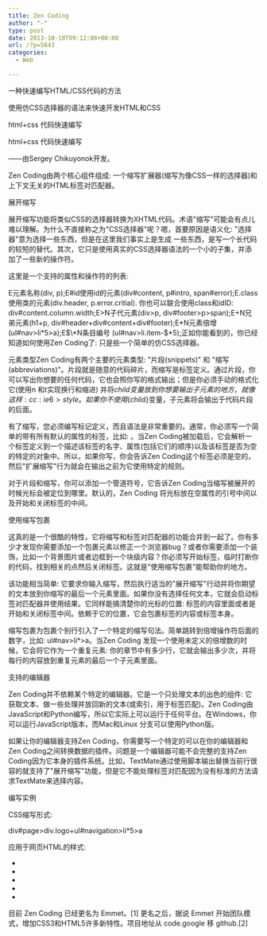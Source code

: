 ```yaml
---
title: Zen Coding
author: "-"
type: post
date: 2013-10-10T09:12:08+00:00
url: /?p=5843
categories:
  - Web

---
```

一种快速编写HTML/CSS代码的方法


使用仿CSS选择器的语法来快速开发HTML和CSS

html+css 代码快速编写

html+css 代码快速编写

——由Sergey Chikuyonok开发。

Zen Coding由两个核心组件组成: 一个缩写扩展器(缩写为像CSS一样的选择器)和上下文无关的HTML标签对匹配器。

展开缩写


展开缩写功能将类似CSS的选择器转换为XHTML代码。术语"缩写"可能会有点儿难以理解。为什么不直接称之为"CSS选择器"呢？嗯，首要原因是语义化: "选择器"意为选择一些东西，但是在这里我们事实上是生成 一些东西，是写一个长代码的较短的替代。其次，它只是使用真实的CSS选择器语法的一个小的子集，并添加了一些新的操作符。

这里是一个支持的属性和操作符的列表: 

E元素名称(div, p);E#id使用id的元素(div#content, p#intro, span#error);E.class使用类的元素(div.header, p.error.critial). 你也可以联合使用class和idID: div#content.column.width;E>N子代元素(div>p, div#footer>p>span);E+N兄弟元素(h1+p, div#header+div#content+div#footer);E\*N元素倍增(ul#nav>li\*5>a);E$\*N条目编号 (ul#nav>li.item-$\*5);正如你能看到的，你已经知道如何使用Zen Coding了: 只是些一个简单的仿CSS选择器。

元素类型Zen Coding有两个主要的元素类型: "片段(snippets)" 和 "缩写(abbreviations)"。片段就是随意的代码碎片，而缩写是标签定义。通过片段，你可以写出你想要的任何代码，它也会照你写的格式输出；但是你必须手动的格式化它(使用n 和t实现换行和缩进) 并将${child}变量放到你想要输出子元素的地方，就像这样: cc:ie6>style。如果你不使用${child}变量，子元素将会输出于代码片段的后面。

有了缩写，您必须编写标记定义，而且语法是非常重要的。通常，你必须写一个简单的带有所有默认的属性的标签，比如: 。当Zen Coding被加载后，它会解析一个标签定义到一个描述该标签的名字、属性(包括它们的顺序)以及该标签是否为空的特定的对象中。所以，如果你写<img src="" alt="" />，你会告诉Zen Coding这个标签必须是空的，然后"扩展缩写"行为就会在输出之前为它使用特定的规则。

对于片段和缩写，你可以添加一个管道符号，它告诉Zen Coding当缩写被展开的时候光标会被定位到哪里。默认的，Zen Coding 将光标放在空属性的引号中间以及开始和关闭标签的中间。

使用缩写包裹


这真的是一个很酷的特性，它将缩写和标签对匹配器的功能合并到一起了。你有多少才发现你需要添加一个包裹元素以修正一个浏览器bug？或者你需要添加一个装饰，比如一个背景图片或者边框到一个块级内容？你必须写开始标签，临时打断你的代码，找到相关的点然后关闭标签。这就是"使用缩写包裹"能帮助你的地方。

该功能相当简单: 它要求你输入缩写，然后执行适当的"展开缩写"行动并将你期望的文本放到你缩写的最后一个元素里面。如果你没有选择任何文本，它就会启动标签对匹配器并使用结果。它同样能搞清楚你的光标的位置: 标签的内容里面或者是开始和关闭标签中间。依赖于它的位置，它会包裹标签的内容或标签本身。

缩写包裹为包裹个别行引入了一个特定的缩写句法。简单跳转到倍增操作符后面的数字，比如: ul#nav>li*>a。当Zen Coding 发现一个使用未定义的倍增数的时候，它会将它作为一个重复元素: 你的章节中有多少行，它就会输出多少次，并将每行的内容放到重复元素的最后一个子元素里面。

支持的编辑器


Zen Coding并不依赖某个特定的编辑器。它是一个只处理文本的出色的组件: 它获取文本、做一些处理并放回新的文本(或索引，用于标签匹配)。Zen Coding由JavaScript和Python编写，所以它实际上可以运行于任何平台。在Windows，你可以运行JavaScript版本，而Mac和Linux 分支可以使用Python版。

如果让你的编辑器支持Zen Coding，你需要写一个特定的可以在你的编辑器和Zen Coding之间转换数据的插件。问题是一个编辑器可能不会完整的支持Zen Coding因为它本身的插件系统。比如，TextMate通过使用脚本输出替换当前行很容的就支持了"展开缩写"功能，但是它不能处理标签对匹配因为没有标准的方法请求TextMate来选择内容。

编写实例


CSS缩写形式: 

div#page>div.logo+ul#navigation>li*5>a

应用于网页HTML的样式: 





<ul id="navigation">

<li></li>

<li></li>

<li></li>

<li></li>

<li></li>

</ul>


目前 Zen Coding 已经更名为 Emmet。[1] 更名之后，据说 Emmet 开始团队模式，增加CSS3和HTML5许多新特性。项目地址从 code.google 移 github.[2]